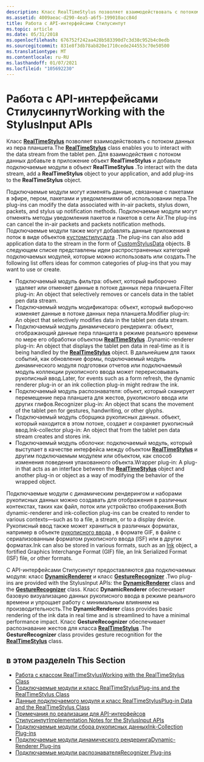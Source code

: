 ```yaml
---
description: Класс RealTimeStylus позволяет взаимодействовать с потоком данных из пера планшета. Для взаимодействия с потоком данных добавьте в приложение объект RealTimeStylus и добавьте подключаемые модули в объект RealTimeStylus.
ms.assetid: 4009aeac-d290-4ea5-a6f5-199010acc84d
title: Работа с API-интерфейсами Стилусинпут
ms.topic: article
ms.date: 05/31/2018
ms.openlocfilehash: 676752f242aa428b583390d7c3d38c952b4c0edb
ms.sourcegitcommit: 831e8f3db78ab820e1710cede244553c70e50500
ms.translationtype: MT
ms.contentlocale: ru-RU
ms.lasthandoff: 01/07/2021
ms.locfileid: "105692230"
---
```

# <a name="working-with-the-stylusinput-apis"></a><span data-ttu-id="ef88e-104">Работа с API-интерфейсами Стилусинпут</span><span class="sxs-lookup"><span data-stu-id="ef88e-104">Working with the StylusInput APIs</span></span>

<span data-ttu-id="ef88e-105">Класс [**RealTimeStylus**](realtimestylus-class.md) позволяет взаимодействовать с потоком данных из пера планшета.</span><span class="sxs-lookup"><span data-stu-id="ef88e-105">The [**RealTimeStylus**](realtimestylus-class.md) class enables you to interact with the data stream from the tablet pen.</span></span> <span data-ttu-id="ef88e-106">Для взаимодействия с потоком данных добавьте в приложение объект **RealTimeStylus** и добавьте подключаемые модули в объект **RealTimeStylus** .</span><span class="sxs-lookup"><span data-stu-id="ef88e-106">To interact with the data stream, add a **RealTimeStylus** object to your application, and add plug-ins to the **RealTimeStylus** object.</span></span>

<span data-ttu-id="ef88e-107">Подключаемые модули могут изменять данные, связанные с пакетами в эфире, пером, пакетами и уведомлениями об использовании пера.</span><span class="sxs-lookup"><span data-stu-id="ef88e-107">The plug-ins can modify the data associated with in-air packets, stylus down, packets, and stylus up notification methods.</span></span> <span data-ttu-id="ef88e-108">Подключаемые модули могут отменять методы уведомления пакетов и пакетов в сети Air.</span><span class="sxs-lookup"><span data-stu-id="ef88e-108">The plug-ins can cancel the in-air packets and packets notification methods.</span></span> <span data-ttu-id="ef88e-109">Подключаемые модули также могут добавлять данные приложения в поток в виде объектов [кустомстилусдата](/previous-versions/ms575208(v=vs.100)) .</span><span class="sxs-lookup"><span data-stu-id="ef88e-109">The plug-ins can also add application data to the stream in the form of [CustomStylusData](/previous-versions/ms575208(v=vs.100)) objects.</span></span> <span data-ttu-id="ef88e-110">В следующем списке представлены идеи распространенных категорий подключаемых модулей, которые можно использовать или создать.</span><span class="sxs-lookup"><span data-stu-id="ef88e-110">The following list offers ideas for common categories of plug-ins that you may want to use or create.</span></span>

-   <span data-ttu-id="ef88e-111">Подключаемый модуль фильтра: объект, который выборочно удаляет или отменяет данные в потоке данных пера планшета.</span><span class="sxs-lookup"><span data-stu-id="ef88e-111">Filter plug-in: An object that selectively removes or cancels data in the tablet pen data stream.</span></span>
-   <span data-ttu-id="ef88e-112">Подключаемый модуль модификатора: объект, который выборочно изменяет данные в потоке данных пера планшета.</span><span class="sxs-lookup"><span data-stu-id="ef88e-112">Modifier plug-in: An object that selectively modifies data in the tablet pen data stream.</span></span>
-   <span data-ttu-id="ef88e-113">Подключаемый модуль динамического рендеринга: объект, отображающий данные пера планшета в режиме реального времени по мере его обработки объектом [**RealTimeStylus**](realtimestylus-class.md) .</span><span class="sxs-lookup"><span data-stu-id="ef88e-113">Dynamic-renderer plug-in: An object that displays the tablet pen data in real-time as it is being handled by the [**RealTimeStylus**](realtimestylus-class.md) object.</span></span> <span data-ttu-id="ef88e-114">В дальнейшем для таких событий, как обновление формы, подключаемый модуль динамического модуля подготовки отчетов или подключаемый модуль коллекции рукописного ввода может перерисовывать рукописный ввод.</span><span class="sxs-lookup"><span data-stu-id="ef88e-114">Later, for events such as a form refresh, the dynamic renderer plug-in or an ink collection plug-in might redraw the ink.</span></span>
-   <span data-ttu-id="ef88e-115">Подключаемый модуль распознавателя: объект, который сканирует перемещение пера планшета для жестов, рукописного ввода или других глифов.</span><span class="sxs-lookup"><span data-stu-id="ef88e-115">Recognizer plug-in: An object that scans the movement of the tablet pen for gestures, handwriting, or other glyphs.</span></span>
-   <span data-ttu-id="ef88e-116">Подключаемый модуль сборщика рукописных данных. объект, который находится в этом потоке, создает и сохраняет рукописный ввод.</span><span class="sxs-lookup"><span data-stu-id="ef88e-116">Ink-collector plug-in: An object that from the tablet pen data stream creates and stores ink.</span></span>
-   <span data-ttu-id="ef88e-117">Подключаемый модуль оболочки: подключаемый модуль, который выступает в качестве интерфейса между объектом [**RealTimeStylus**](realtimestylus-class.md) и другим подключаемым модулем или объектом, как способ изменения поведения упакованного объекта.</span><span class="sxs-lookup"><span data-stu-id="ef88e-117">Wrapper plug-in: A plug-in that acts as an interface between the [**RealTimeStylus**](realtimestylus-class.md) object and another plug-in or object as a way of modifying the behavior of the wrapped object.</span></span>

<span data-ttu-id="ef88e-118">Подключаемые модули с динамическим рендерингом и наборами рукописных данных можно создавать для отображения в различных контекстах, таких как файл, поток или устройство отображения.</span><span class="sxs-lookup"><span data-stu-id="ef88e-118">Both dynamic-renderer and ink-collection plug-ins can be created to render to various contexts—such as to a file, a stream, or to a display device.</span></span> <span data-ttu-id="ef88e-119">Рукописный ввод также может храниться в различных форматах, например в объекте [рукописного ввода](/previous-versions/aa515768(v=msdn.10)) , в формате GIF, в файле с сериализованным форматом рукописного ввода (ISF) или в других форматах.</span><span class="sxs-lookup"><span data-stu-id="ef88e-119">Ink can also be stored in various formats, such as an [Ink](/previous-versions/aa515768(v=msdn.10)) object, a fortified Graphics Interchange Format (GIF) file, an Ink Serialized Format (ISF) file, or other formats.</span></span>

<span data-ttu-id="ef88e-120">С API-интерфейсами Стилусинпут предоставляются два подключаемых модуля: класс [**DynamicRenderer**](/previous-versions/windows/desktop/legacy/ms701168(v=vs.85)) и класс [**GestureRecognizer**](gesturerecognizer-class.md) .</span><span class="sxs-lookup"><span data-stu-id="ef88e-120">Two plug-ins are provided with the StylusInput APIs: the [**DynamicRenderer**](/previous-versions/windows/desktop/legacy/ms701168(v=vs.85)) class and the [**GestureRecognizer**](gesturerecognizer-class.md) class.</span></span> <span data-ttu-id="ef88e-121">Класс **DynamicRenderer** обеспечивает базовую визуализацию данных рукописного ввода в режиме реального времени и упрощает работу с минимальным влиянием на производительность.</span><span class="sxs-lookup"><span data-stu-id="ef88e-121">The **DynamicRenderer** class provides basic rendering of the ink data in real time and is streamlined to have a minimal performance impact.</span></span> <span data-ttu-id="ef88e-122">Класс **GestureRecognizer** обеспечивает распознавание жестов для класса [**RealTimeStylus**](realtimestylus-class.md) .</span><span class="sxs-lookup"><span data-stu-id="ef88e-122">The **GestureRecognizer** class provides gesture recognition for the [**RealTimeStylus**](realtimestylus-class.md) class.</span></span>

## <a name="in-this-section"></a><span data-ttu-id="ef88e-123">в этом разделе</span><span class="sxs-lookup"><span data-stu-id="ef88e-123">In This Section</span></span>

-   [<span data-ttu-id="ef88e-124">Работа с классом RealTimeStylus</span><span class="sxs-lookup"><span data-stu-id="ef88e-124">Working with the RealTimeStylus Class</span></span>](working-with-the-realtimestylus-class.md)
-   [<span data-ttu-id="ef88e-125">Подключаемые модули и класс RealTimeStylus</span><span class="sxs-lookup"><span data-stu-id="ef88e-125">Plug-ins and the RealTimeStylus Class</span></span>](plug-ins-and-the-realtimestylus-class.md)
-   [<span data-ttu-id="ef88e-126">Данные подключаемого модуля и класс RealTimeStylus</span><span class="sxs-lookup"><span data-stu-id="ef88e-126">Plug-in Data and the RealTimeStylus Class</span></span>](plug-in-data-and-the-realtimestylus-class.md)
-   [<span data-ttu-id="ef88e-127">Примечания по реализации для API-интерфейсов Стилусинпут</span><span class="sxs-lookup"><span data-stu-id="ef88e-127">Implementation Notes for the StylusInput APIs</span></span>](implementation-notes-for-the-stylusinput-apis.md)
-   [<span data-ttu-id="ef88e-128">Подключаемые модули сбора рукописных данных</span><span class="sxs-lookup"><span data-stu-id="ef88e-128">Ink-Collection Plug-ins</span></span>](ink-collection-plug-ins.md)
-   [<span data-ttu-id="ef88e-129">Подключаемые модули динамического рендеринга</span><span class="sxs-lookup"><span data-stu-id="ef88e-129">Dynamic-Renderer Plug-ins</span></span>](dynamic-renderer-plug-ins.md)
-   [<span data-ttu-id="ef88e-130">Подключаемые модули распознавателя</span><span class="sxs-lookup"><span data-stu-id="ef88e-130">Recognizer Plug-ins</span></span>](recognizer-plug-ins.md)

 

 
